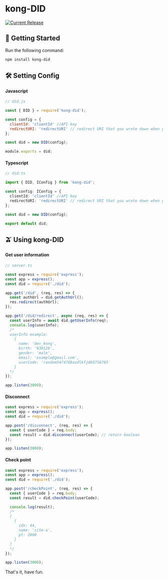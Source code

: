 # kong-DID

<a href="https://www.npmjs.com/package/kong-did">
  <img src="https://img.shields.io/npm/v/kong-did.svg" alt="Current Release" />
</a>

## 🚀 Getting Started

Run the following command:

```sh
npm install kong-did
```

## 🛠 Setting Config

#### Javascript

```js
// did.js

const { DID } = require('kong-did');

const config = {
  clientId: 'clientId' //API key
  redirectURI: 'redirectURI' // redirect URI that you wrote down when you apply application from DID site
};

const did = new DID(config);

module.exports = did;
```

#### Typescript

```ts
// did.ts

import { DID, IConfig } from 'kong-did';

const config: IConfig = {
  clientId: 'clientId' //API key
  redirectURI: 'redirectURI' // redirect URI that you wrote down when you apply application from DID site
};

const did = new DID(config);

export default did;
```

## 🫒 Using kong-DID

#### Get user information

```ts
// server.ts

const express = require('express');
const app = express();
const did = require('./did');

app.get('/did', (req, res) => {
  const authUrl = did.getAuthUrl();
  res.redirect(authUrl);
});

app.get('/did/redirect', async (req, res) => {
  const userInfo = await did.getUserInfo(req);
  console.log(userInfo);
  /* 
  userInfo example:
    {
      name: 'dev_kong',
      birth: '930126',
      gender: 'male',
      email: 'example@gmail.com',
      userCode: 'random5474768asdlkfjd65756765'
    }
  */
});

app.listen(3000);
```

#### Disconnect

```ts
const express = require('express');
const app = express();
const did = require('./did');

app.post('/disconnect', (req, res) => {
  const { userCode } = req.body;
  const result = did.disconnect(userCode); // return boolean
});

app.listen(3000);
```

#### Check point

```ts
const express = require('express');
const app = express();
const did = require('./did');

app.post('/checkPoint', (req, res) => {
  const { userCode } = req.body;
  const result = did.checkPoint(userCode);

  console.log(result);
  /*
  [
    {
      idx: 44,
      name: 'site-a',
      pt: 2800
    }
  ]
  */
});

app.listen(3000);
```

That's it, have fun.
